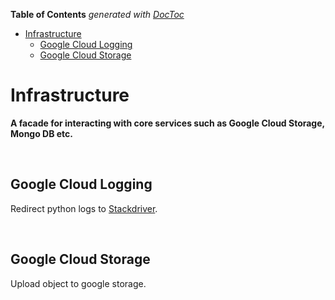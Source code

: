 **Table of Contents**  *generated with [DocToc](https://github.com/thlorenz/doctoc)*

- [Infrastructure](#infrastructure)
  - [Google Cloud Logging](#google-cloud-logging)
  - [Google Cloud Storage](#google-cloud-storage)


# Infrastructure

**A facade for interacting with core services such as Google Cloud Storage, Mongo DB etc.**

<br>


## Google Cloud Logging

Redirect python logs to [Stackdriver](https://cloud.google.com/stackdriver/).

<br>

## Google Cloud Storage

Upload object to google storage.

<br>



